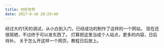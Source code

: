 ```yaml
---
title: 你好世界
date: 2017-8-16 20:29:49
---
```

经过大约1天的调试，从小白到入门，已经成功的制作了这样的一个网站。
现在还很简陋，不过终于可以发东西了。
打算把这里当成个人站点，更多的内容，日后待补。
关于怎么开这样一个网页，教程日后放上。
